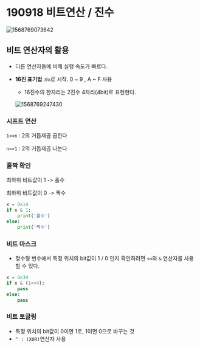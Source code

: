 # 190918 비트연산 / 진수

![1568769073642](C:\Users\student\AppData\Roaming\Typora\typora-user-images\1568769073642.png)



## 비트 연산자의 활용

* 다른 연산자들에 비해 실행 속도가 빠르다.

* **16진 표기법** :`0x`로 시작. 0 ~ 9 , A ~ F 사용

  * 16진수의 한자리는 2진수 4자리(4bit)로 표현한다. 

  ![1568769247430](C:\Users\student\AppData\Roaming\Typora\typora-user-images\1568769247430.png)

### 시프트 연산

`1<<n` : 2의 거듭제곱 곱한다

`n>>1` : 2의 거듭제곱 나눈다

### 홀짝 확인

최하위 비트값이 1 -> 홀수

최하위 비트값이 0 -> 짝수

```python
x = 0x14
if x & 1:
    print('홀수')
else:
    print('짝수')
```

### 비트 마스크

* 정수형 변수에서 특정 위치의 bit값이 1 / 0 인지 확인하려면 `<<`와 `&` 연산자를 사용할 수 있다.

```python
x = 0x34
if x & (1<<4):
    pass
else:
    pass
```

### 비트 토글링

* 특정 위치의 bit값이 0이면 1로, 1이면 0으로 바꾸는 것
* `^ : (XOR)`연산자 사용



